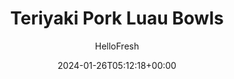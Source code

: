 ---
draft: true # Use this only for setting draft status
hidden: false # Use this to hide unwanted recipes
slug: # <post-title>
title: 'Teriyaki Pork Luau Bowls'
description: "Forget the 14-hour flight and flower lei—we’re packing all the deliciousness of a luau feast into one quick and delicious dish! You’re about to experience a melange of sweet and savory flavors inspired by the Aloha state. We’re talking bright kiwi and tomato salsa, creamy garlic-lime crema, a tangle of lightly charred veggies, and crispy, teriyaki pork, all arranged over fluffy jasmine rice. Prepare your taste buds for a trip to the tropics."
image: https://img.hellofresh.com/f_auto,fl_lossy,q_auto,w_1200/hellofresh_s3/image/5ecd4eca2a622c70274be708-9a6bf131.jpg
date: 2024-01-26T05:12:18+00:00
author: HelloFresh

tags: []
categories: "main course"
cuisines: "Hawaiian"
allergens: ['Milk', 'Soy']

calories: 830
preptime: ['35 minutes']
cooktime: # 180 = 3 Hours | In minutes
totaltime: PT35M
servings: 2

links:
  - description: "Forget the 14-hour flight and flower lei—we’re packing all the deliciousness of a luau feast into one quick and delicious dish! You’re about to experience a melange of sweet and savory flavors inspired by the Aloha state. We’re talking bright kiwi and tomato salsa, creamy garlic-lime crema, a tangle of lightly charred veggies, and crispy, teriyaki pork, all arranged over fluffy jasmine rice. Prepare your taste buds for a trip to the tropics."
    website: https://www.hellofresh.com/recipes/teriyaki-pork-bowls-5ecd4eca2a622c70274be708
    image: https://img.hellofresh.com/f_auto,fl_lossy,q_auto,w_1200/hellofresh_s3/image/5ecd4eca2a622c70274be708-9a6bf131.jpg
 
weight: # 1 | You can add weight to some posts to override the default sorting (date descending)

comments: false # Keep False

ingredients: ['1 unit Kiwi', '1 unit Long Green Pepper', '1 unit Red Onion', '1 unit Roma Tomato', '1 clove Garlic', '1 unit Lime', '½ cup Jasmine Rice', '2 tablespoon Sour Cream', '10 ounce Ground Pork', '8 tablespoon Teriyaki Sauce', '2 teaspoon Vegetable Oil', '1 teaspoon Sugar', '2 tablespoon Butter', ' Salt', ' Pepper']

instructionTitles: ['Prep', 'Cook Rice', 'Make Salsa and Crema', 'Cook Veggies', 'Cook Pork', 'Finish and Serve']
instructions: ['Wash and dry all produce. Peel and dice kiwi. Dice tomato. Halve, peel, and thinly slice onion; finely dice a few slices until you have 2 TBSP. Zest and quarter lime. Peel and mince garlic. Halve, core, and thinly slice green pepper crosswise into strips.', 'Melt 1 TBSP butter (2 TBSP for 4 servings) in a small pot over medium-high heat. Add rice and stir to coat. Stir in ¾ cup water (1½ cups for 4) and a big pinch of salt. Bring to a boil, then cover and reduce to a low simmer. Cook until rice is tender, 15-18 minutes. Keep covered off heat until ready to serve.', 'While rice cooks, in a medium bowl, combine kiwi, tomato, diced onion, and a squeeze of lime juice. Season with salt and pepper. In a small bowl, combine sour cream, half the lime zest, and a pinch of garlic to taste. Stir in water 1 tsp at a time until mixture reaches a drizzling consistency. Season with salt and pepper.', 'Heat a drizzle of oil in a large pan over medium-high heat. Add green pepper and sliced onion; season with salt and pepper. Cook, stirring, until tender and lightly browned, 6-7 minutes. Add remaining garlic and stir until fragrant, 30 seconds. Transfer veggies to a plate.', 'Heat a drizzle of oil in pan used for veggies over medium-high heat. Add pork; season with salt and pepper. Using a spatula, press into an even layer. Cook, without stirring, until browned on bottom, 3-4 minutes. Break up meat into pieces and continue cooking until pork is cooked through, 1-2 minutes. Return cooked veggies to pan. Stir in teriyaki sauce, 1 tsp sugar (1½ tsp for 4 servings), and 1 TBSP butter (2 TBSP for 4). Cook until thickened, 1-2 minutes more.', 'Fluff rice with a fork; stir in remaining lime zest and season with salt. Divide between bowls and top with pork mixture, kiwi salsa, and lime crema. Serve with remaining lime wedges on the side.']
---